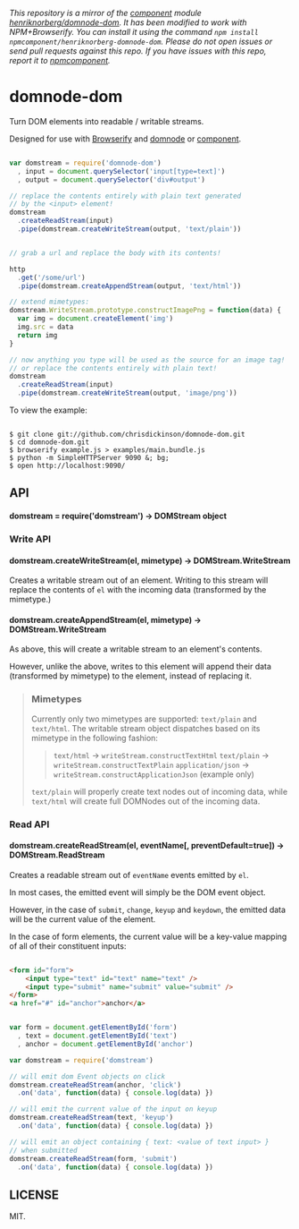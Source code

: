 *This repository is a mirror of the [component](http://component.io) module [henriknorberg/domnode-dom](http://github.com/henriknorberg/domnode-dom). It has been modified to work with NPM+Browserify. You can install it using the command `npm install npmcomponent/henriknorberg-domnode-dom`. Please do not open issues or send pull requests against this repo. If you have issues with this repo, report it to [npmcomponent](https://github.com/airportyh/npmcomponent).*
# domnode-dom

Turn DOM elements into readable / writable streams.

Designed for use with [Browserify](https://github.com/substack/browserify)
and [domnode](https://github.com/maxogden/domnode) or [component](https://github.com/component).

````javascript

var domstream = require('domnode-dom')
  , input = document.querySelector('input[type=text]')
  , output = document.querySelector('div#output')

// replace the contents entirely with plain text generated
// by the <input> element!
domstream
  .createReadStream(input)
  .pipe(domstream.createWriteStream(output, 'text/plain'))


// grab a url and replace the body with its contents!

http
  .get('/some/url')
  .pipe(domstream.createAppendStream(output, 'text/html'))

// extend mimetypes:
domstream.WriteStream.prototype.constructImagePng = function(data) {
  var img = document.createElement('img')
  img.src = data
  return img
}

// now anything you type will be used as the source for an image tag!
// or replace the contents entirely with plain text!
domstream
  .createReadStream(input)
  .pipe(domstream.createWriteStream(output, 'image/png'))

````


To view the example:

````shell

$ git clone git://github.com/chrisdickinson/domnode-dom.git
$ cd domnode-dom.git
$ browserify example.js > examples/main.bundle.js
$ python -m SimpleHTTPServer 9090 &; bg;
$ open http://localhost:9090/

````

## API

#### domstream = require('domstream') -> DOMStream object

### Write API

#### domstream.createWriteStream(el, mimetype) -> DOMStream.WriteStream

Creates a writable stream out of an element. Writing to this stream
will replace the contents of `el` with the incoming data (transformed
by the mimetype.)

#### domstream.createAppendStream(el, mimetype) -> DOMStream.WriteStream

As above, this will create a writable stream to an element's contents.

However, unlike the above, writes to this element will append their data
(transformed by mimetype) to the element, instead of replacing it.

> ### Mimetypes
>
> Currently only two mimetypes are supported: `text/plain`
> and `text/html`. The writable stream object dispatches based on its
> mimetype in the following fashion:
>
> > `text/html` -> `writeStream.constructTextHtml`
> > `text/plain` -> `writeStream.constructTextPlain`
> > `application/json` -> `writeStream.constructApplicationJson` (example only)
>
> `text/plain` will properly create text nodes out of incoming data, while
> `text/html` will create full DOMNodes out of the incoming data.

### Read API

#### domstream.createReadStream(el, eventName[, preventDefault=true]) -> DOMStream.ReadStream

Creates a readable stream out of `eventName` events emitted by `el`.

In most cases, the emitted event will simply be the DOM event object.

However, in the case of `submit`, `change`, `keyup` and `keydown`, the
emitted data will be the current value of the element.

In the case of form elements, the current value will be a key-value mapping
of all of their constituent inputs:

````html

<form id="form">
    <input type="text" id="text" name="text" />
    <input type="submit" name="submit" value="submit" />
</form>
<a href="#" id="anchor">anchor</a>

````

````javascript

var form = document.getElementById('form')
  , text = document.getElementById('text')
  , anchor = document.getElementById('anchor')

var domstream = require('domstream')

// will emit dom Event objects on click
domstream.createReadStream(anchor, 'click')
  .on('data', function(data) { console.log(data) })

// will emit the current value of the input on keyup
domstream.createReadStream(text, 'keyup')
  .on('data', function(data) { console.log(data) })

// will emit an object containing { text: <value of text input> }
// when submitted
domstream.createReadStream(form, 'submit')
  .on('data', function(data) { console.log(data) })

````

## LICENSE

MIT. 

